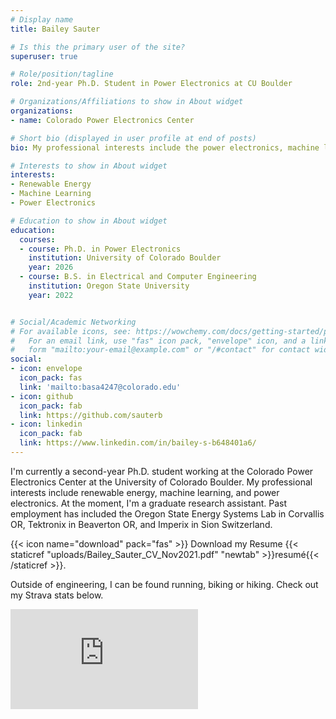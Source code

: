 ```yaml
---
# Display name
title: Bailey Sauter

# Is this the primary user of the site?
superuser: true

# Role/position/tagline
role: 2nd-year Ph.D. Student in Power Electronics at CU Boulder

# Organizations/Affiliations to show in About widget
organizations:
- name: Colorado Power Electronics Center

# Short bio (displayed in user profile at end of posts)
bio: My professional interests include the power electronics, machine learning, and renewable energy

# Interests to show in About widget
interests:
- Renewable Energy
- Machine Learning
- Power Electronics

# Education to show in About widget
education:
  courses:
  - course: Ph.D. in Power Electronics
    institution: University of Colorado Boulder
    year: 2026
  - course: B.S. in Electrical and Computer Engineering
    institution: Oregon State University
    year: 2022


# Social/Academic Networking
# For available icons, see: https://wowchemy.com/docs/getting-started/page-builder/#icons
#   For an email link, use "fas" icon pack, "envelope" icon, and a link in the
#   form "mailto:your-email@example.com" or "/#contact" for contact widget.
social:
- icon: envelope
  icon_pack: fas
  link: 'mailto:basa4247@colorado.edu'
- icon: github
  icon_pack: fab
  link: https://github.com/sauterb
- icon: linkedin
  icon_pack: fab
  link: https://www.linkedin.com/in/bailey-s-b648401a6/
---
```


I'm currently a second-year Ph.D. student working at the Colorado Power Electronics Center at the University of Colorado Boulder. My professional interests include renewable energy, machine learning, and power electronics. At the moment, I'm a graduate research assistant. Past employment has included the Oregon State Energy Systems Lab in Corvallis OR, Tektronix in Beaverton OR, and Imperix in Sion Switzerland.

{{< icon name="download" pack="fas" >}} Download my Resume {{< staticref "uploads/Bailey_Sauter_CV_Nov2021.pdf" "newtab" >}}resumé{{< /staticref >}}.

Outside of engineering, I can be found running, biking or hiking. Check out my Strava stats below.

<iframe height='160' width='300' frameborder='0' allowtransparency='true' scrolling='no' src='https://www.strava.com/athletes/40416505/activity-summary/0db4f37234352aa72ee0fa619d1cf1adff275362'></iframe>

